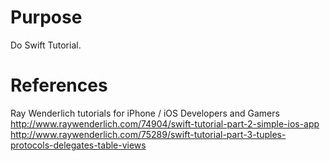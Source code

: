 # Purpose
Do Swift Tutorial.

# References
Ray Wenderlich tutorials for iPhone / iOS Developers and Gamers
http://www.raywenderlich.com/74904/swift-tutorial-part-2-simple-ios-app
http://www.raywenderlich.com/75289/swift-tutorial-part-3-tuples-protocols-delegates-table-views

